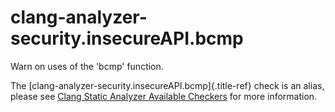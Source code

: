 # clang-analyzer-security.insecureAPI.bcmp

Warn on uses of the \'bcmp\' function.

The [clang-analyzer-security.insecureAPI.bcmp]{.title-ref} check is an
alias, please see [Clang Static Analyzer Available
Checkers](https://clang.llvm.org/docs/analyzer/checkers.html#security-insecureapi-bcmp)
for more information.
